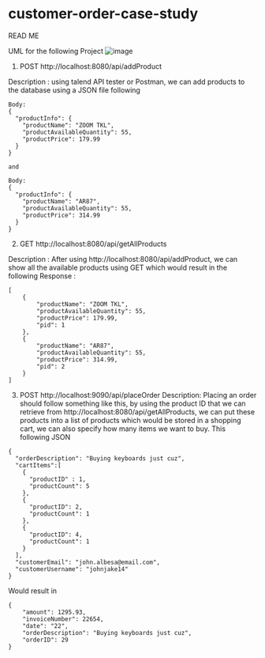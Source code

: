 # customer-order-case-study
READ ME

UML for the following Project
![image](https://user-images.githubusercontent.com/107880782/197141984-046080f2-991e-4aee-ba52-712b875c2a31.png)

1. POST http://localhost:8080/api/addProduct

Description : using talend API tester or Postman, we can add products to the database using a JSON file following 
```
Body:
{
  "productInfo": {
    "productName": "ZOOM TKL",
    "productAvailableQuantity": 55,
    "productPrice": 179.99
  }
}

and 

Body:
{
  "productInfo": {
    "productName": "AR87",
    "productAvailableQuantity": 55,
    "productPrice": 314.99
  }
}

```



2. GET  http://localhost:8080/api/getAllProducts

Description : After using http://localhost:8080/api/addProduct, we can show all the available products using GET which would result in the following
Response : 
```
[
    {
        "productName": "ZOOM TKL",
        "productAvailableQuantity": 55,
        "productPrice": 179.99,
        "pid": 1
    },
    {
        "productName": "AR87",
        "productAvailableQuantity": 55,
        "productPrice": 314.99,
        "pid": 2
    }
]
```

3. POST http://localhost:9090/api/placeOrder
Description: Placing an order should follow something like this, by using the product ID that we can retrieve from
http://localhost:8080/api/getAllProducts, we can put these products into a list of products which would be stored in a shopping cart, we can also specify how many items we want to buy.
This following JSON
```
{
  "orderDescription": "Buying keyboards just cuz",
  "cartItems":[
    {
      "productID" : 1,
      "productCount": 5
    },
    {
      "productID": 2,
      "productCount": 1
    },
    {
      "productID": 4,
      "productCount": 1
    }
  ],
  "customerEmail": "john.albesa@email.com",
  "customerUsername": "johnjake14"
}
```

Would result in 

```
{
    "amount": 1295.93,
    "invoiceNumber": 22654,
    "date": "22",
    "orderDescription": "Buying keyboards just cuz",
    "orderID": 29
}
```
